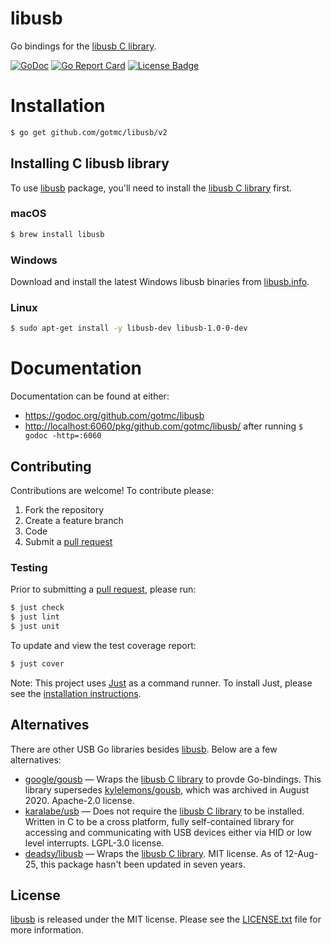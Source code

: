 # libusb

Go bindings for the [libusb C library][libusb-c].

[![GoDoc][godoc badge]][godoc link]
[![Go Report Card][report badge]][report card]
[![License Badge][license image]][LICENSE.txt]

# Installation

```bash
$ go get github.com/gotmc/libusb/v2
```

## Installing C libusb library

To use [libusb][] package, you'll need to install the [libusb C
library][libusb-c] first.

### macOS

```bash
$ brew install libusb
```

### Windows

Download and install the latest Windows libusb binaries from
[libusb.info][libusb-c].

### Linux

```bash
$ sudo apt-get install -y libusb-dev libusb-1.0-0-dev
```

# Documentation

Documentation can be found at either:

- <https://godoc.org/github.com/gotmc/libusb>
- <http://localhost:6060/pkg/github.com/gotmc/libusb/> after running `$
godoc -http=:6060`

## Contributing

Contributions are welcome! To contribute please:

1. Fork the repository
2. Create a feature branch
3. Code
4. Submit a [pull request][]

### Testing

Prior to submitting a [pull request][], please run:

```bash
$ just check
$ just lint
$ just unit
```

To update and view the test coverage report:

```bash
$ just cover
```

Note: This project uses [Just][] as a command runner. To install Just, please
see the [installation instructions][just-install].

## Alternatives

There are other USB Go libraries besides [libusb][]. Below are a few
alternatives:

- [google/gousb][] — Wraps the [libusb C library][libusb-c] to provde
  Go-bindings. This library supersedes [kylelemons/gousb][], which was archived
  in August 2020. Apache-2.0 license.
- [karalabe/usb][] — Does not require the [libusb C library][libusb-c] to be
  installed. Written in C to be a cross platform, fully self-contained library
  for accessing and communicating with USB devices either via HID or low level
  interrupts. LGPL-3.0 license.
- [deadsy/libusb][] — Wraps the [libusb C library][libusb-c]. MIT license. As of
  12-Aug-25, this package hasn't been updated in seven years.

## License

[libusb][] is released under the MIT license. Please see the
[LICENSE.txt][] file for more information.

[deadsy/libusb]: https://github.com/deadsy/libusb
[godoc badge]: https://godoc.org/github.com/gotmc/libusb?status.svg
[godoc link]: https://godoc.org/github.com/gotmc/libusb
[google/gousb]: https://github.com/google/gousb
[Just]: https://github.com/casey/just
[just-install]: https://github.com/casey/just#installation
[karalabe/usb]: https://github.com/karalabe/usb
[kylelemons/gousb]: https://github.com/kylelemons/gousb
[libusb]: https://github.com/gotmc/libusb
[libusb-c]: http://libusb.info
[LICENSE.txt]: https://github.com/gotmc/libusb/blob/master/LICENSE.txt
[license image]: https://img.shields.io/badge/license-MIT-blue.svg
[pull request]: https://help.github.com/articles/using-pull-requests
[report badge]: https://goreportcard.com/badge/github.com/gotmc/libusb
[report card]: https://goreportcard.com/report/github.com/gotmc/libusb
